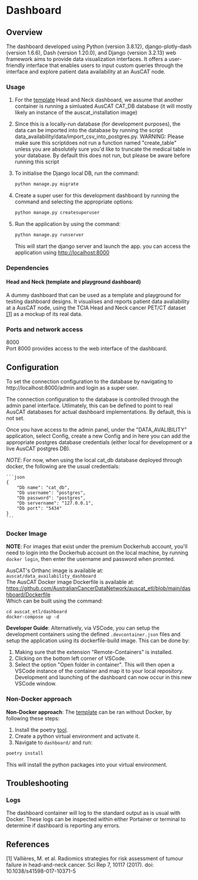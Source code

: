 # Dashboard

## Overview
The dashboard developed using Python (version 3.8.12), django-plotly-dash (version 1.6.6), Dash (version 1.20.0), and Django (version 3.2.13) web framework aims to provide data visualization interfaces. It offers a user-friendly interface that enables users to input custom queries through the interface and explore patient data availability at an AusCAT node. 

### Usage
1.  For the [template](https://github.com/AustralianCancerDataNetwork/auscat_etl/tree/main/dashboard) Head and Neck dashboard, we assume that another container is running a simluated AusCAT CAT_DB database (it will mostly likely an instance of the auscat_installation image)

2. Since this is a locally-run database (for development purposes), the data can be imported into the database by running the script data_availability/data/import_csv_into_postgres.py. WARNING: Please make sure this scriptdoes not run a function named "create_table" unless you are absolutely sure you'd like to truncate the medical table in your database. By default this does not run, but please be aware before running this script

3. To initialise the Django local DB, run the command:
    ```bash
    python manage.py migrate
    ```

4. Create a super user for this development dashboard by running the command and selecting the appropriate options:
    ```bash
    python manage.py createsuperuser
    ```

5. Run the application by using the command:
    ```bash
    python manage.py runserver
    ```
    This will start the django server and launch the app. you can access the application using [http://localhost:8000](http://localhost:8000)
### Dependencies
#### Head and Neck (template and playground dashboard)
A dummy dashboard that can be used as a template and playground for testing dashboard designs. It visualises and reports patient data avaliability at a AusCAT node, using the TCIA Head and Neck cancer PET/CT dataset [[1]](#1) as a mockup of its real data.

### Ports and network access
8000 <br>
Port 8000 provides access to the web interface of the dashboard.

## Configuration 
To set the connection configuration to the database by navigating to http://localhost:8000/admin and login as a super user. <br>

The connection configuration to the database is controlled through the admin panel interface. Utlimately, this can be defined to point to real AusCAT databases for actual dashboard implementations. By default, this is not set. <br>

Once you have access to the admin panel, under the "DATA_AVALIBILITY" application, select Config, create a new Config and in here you can add the appropriate postgres database credentials (either local for development or a live AusCAT postgres DB). <br>

*NOTE*: For now, when using the local cat_db database deployed through docker, the following are the usual credentials:
    
    ```json
    {
        "Db name": "cat_db",
        "Db username": "postgres",
        "Db password": "postgres",
        "Db servername": "127.0.0.1",
        "Db port": "5434"
    }
    ```

### Docker Image
**NOTE**: For images that exist under the premium Dockerhub account, you'll need to login into the Dockerhub account on the local machine, by running `docker login`, then enter the username and password when promted.

AusCAT's Orthanc image is available at: ```auscat/data_availability_dashboard``` <br>
The AusCAT Docker image Dockerfile is available at: https://github.com/AustralianCancerDataNetwork/auscat_etl/blob/main/dashboard/Dockerfile <br>
Which can be built using the command: 
```
cd auscat_etl/dashboard
docker-compose up -d
```

**Developer Guide**:
Alternatively, via VSCode, you can setup the development containers using the defined `.devcontainer.json` files and setup the application using its dockerfile-build image. This can be done by:
1. Making sure that the extension "Remote-Containers" is installed.
2. Clicking on the bottom left corner of VSCode.
3. Select the option "Open folder in container". This will then open a VSCode instance of the container and map it to your local repository. Development and launching of the dashboard can now occur in this new VSCode window.

### Non-Docker approach
**Non-Docker approach**: The [template](https://github.com/AustralianCancerDataNetwork/auscat_etl/tree/main/dashboard) can be ran without Docker, by following these steps:

1. Install the poetry [tool](https://python-poetry.org/docs/).
2. Create a python virtual environment and activate it.
3. Navigate to `dashboard/` and run:

```bash
poetry install
```
This will install the python packages into your virtual environment.

## Troubleshooting
### Logs
The dashboard container will log to the standard output as is usual with Docker. These logs can be inspected within either Portainer or terminal to determine if dashboard is reporting any errors.

## References
<a id="1">[1]</a> 
Vallières, M. et al. Radiomics strategies for risk assessment of tumour failure in head-and-neck cancer.
Sci Rep 7, 10117 (2017). doi: 10.1038/s41598-017-10371-5

